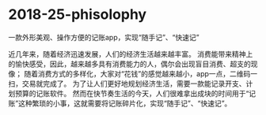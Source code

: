 # 2018-25-phisolophy
一款外形美观、操作方便的记账app，实现“随手记”、“快速记”

近几年来，随着经济迅速发展，人们的经济生活越来越丰富。
消费能带来精神上的愉快感受，因此，越来越多具有消费能力的人，偶尔会出现盲目消费、超支的现像；
随着消费方式的多样化，大家对“花钱”的感觉越来越小，app一点，二维码一扫，交易就完成了。
为了让人们更好地规划经济生活，需要一款能记录开支、计划预算的记账软件。
然而在快节奏生活的今天，人们很难拿出成块的时间用于“记账”这种繁琐的小事，这就需要将记账碎片化，实现“随手记”、“快速记”。
